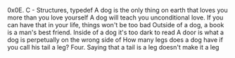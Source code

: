 0x0E. C - Structures, typedef
A dog is the only thing on earth that loves you more than you love yourself
A dog will teach you unconditional love. If you can have that in your life, things won't be too bad
Outside of a dog, a book is a man's best friend. Inside of a dog it's too dark to read
A door is what a dog is perpetually on the wrong side of
 How many legs does a dog have if you call his tail a leg? Four. Saying that a tail is a leg doesn't make it a leg

